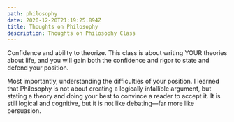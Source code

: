 ```yaml
---
path: philosophy
date: 2020-12-20T21:19:25.894Z
title: Thoughts on Philosophy
description: Thoughts on Philosophy Class
---
```

Confidence and ability to theorize. This class is about writing YOUR theories about life, and you will gain both the confidence and rigor to state and defend your position.

Most importantly, understanding the difficulties of your position. I learned that Philosophy is not about creating a logically infallible argument, but stating a theory and doing your best to convince a reader to accept it. It is still logical and cognitive, but it is not like debating—far more like persuasion.